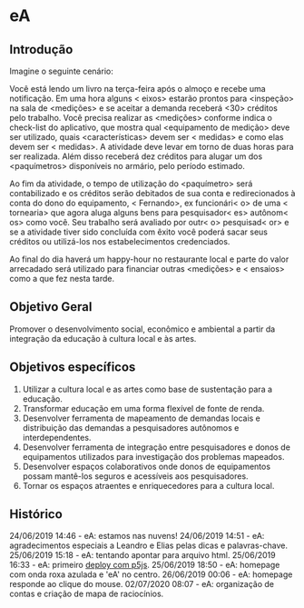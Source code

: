 # eA 


## Introdução

Imagine o seguinte cenário: 

Você está lendo um livro na terça-feira após o almoço e recebe uma notificação. Em uma hora alguns < eixos> estarão prontos para <inspeção> na sala de <medições> e se aceitar a demanda receberá <30> créditos pelo trabalho. Você precisa realizar as <medições> conforme indica o check-list do aplicativo, que mostra qual <equipamento de medição> deve ser utilizado, quais <características> devem ser < medidas> e como elas devem ser < medidas>. A atividade deve levar em torno de duas horas para ser realizada. Além disso receberá dez créditos para alugar um dos <paquímetros> disponíveis no armário, pelo período estimado. 

Ao fim da atividade, o tempo de utilização do <paquímetro> será contabilizado e os créditos serão debitados de sua conta e redirecionados à conta do dono do equipamento, < Fernando>, ex funcionári< o> de uma < tornearia> que agora aluga alguns bens para pesquisador< es> autônom< os> como você. Seu trabalho será avaliado por outr< o> pesquisad< or> e se a atividade tiver sido concluída com êxito você poderá sacar seus créditos ou utilizá-los nos estabelecimentos credenciados.

Ao final do dia haverá um happy-hour no restaurante local e parte do valor arrecadado será utilizado para financiar outras <medições> e < ensaios> como a que fez nesta tarde.

## Objetivo Geral

Promover o desenvolvimento social, econômico e ambiental a partir da integração da educação à cultura local e às artes.

## Objetivos específicos

1. Utilizar a cultura local e as artes como base de sustentação para a educação.
1. Transformar educação em uma forma flexível de fonte de renda.
1. Desenvolver ferramenta de mapeamento de demandas locais e distribuição das demandas a pesquisadores autônomos e interdependentes.
1. Desenvolver ferramenta de integração entre pesquisadores e donos de equipamentos utilizados para investigação dos problemas mapeados.
1. Desenvolver espaços colaborativos onde donos de equipamentos possam mantê-los seguros e acessíveis aos pesquisadores.
1. Tornar os espaços atraentes e enriquecedores para a cultura local.

## Histórico

24/06/2019 14:46 - eA: estamos nas nuvens!
24/06/2019 14:51 - eA: agradecimentos especiais a Leandro e Elias pelas dicas e palavras-chave.
25/06/2019 15:18 - eA: tentando apontar para arquivo html.
25/06/2019 16:33 - eA: primeiro [deploy com p5js](https://estadodaarte.azurewebsites.net/).
25/06/2019 18:50 - eA: homepage com onda roxa azulada e 'eA' no centro.
26/06/2019 00:06 - eA: homepage responde ao clique do mouse.
02/07/2020 08:07 - eA: organização de contas e criação de mapa de raciocínios.

